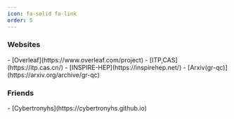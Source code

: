 ```yaml
---
icon: fa-solid fa-link
order: 5
---
```


### Websites

<div class="box-info" markdown="1">
- [Overleaf](https://www.overleaf.com/project)
- [ITP,CAS](https://itp.cas.cn/)
- [INSPIRE-HEP](https://inspirehep.net/)
- [Arxiv(gr-qc)](https://arxiv.org/archive/gr-qc)
</div>  

### Friends

<div class="box-info" markdown="1">
-  [Cybertronyhs](https://cybertronyhs.github.io)
</div> 
